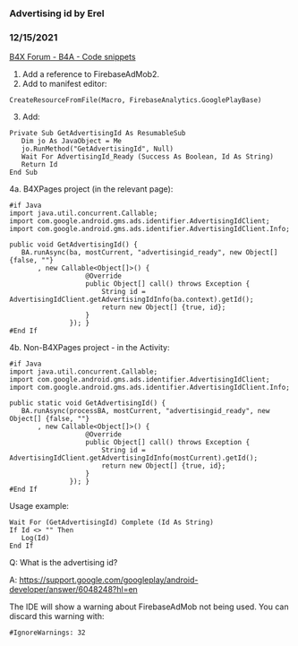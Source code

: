 ### Advertising id by Erel
### 12/15/2021
[B4X Forum - B4A - Code snippets](https://www.b4x.com/android/forum/threads/101050/)

1. Add a reference to FirebaseAdMob2.  
2. Add to manifest editor:  

```B4X
CreateResourceFromFile(Macro, FirebaseAnalytics.GooglePlayBase)
```

  
3. Add:  

```B4X
Private Sub GetAdvertisingId As ResumableSub  
   Dim jo As JavaObject = Me  
   jo.RunMethod("GetAdvertisingId", Null)  
   Wait For AdvertisingId_Ready (Success As Boolean, Id As String)  
   Return Id  
End Sub
```

  
  
4a. B4XPages project (in the relevant page):  

```B4X
#if Java  
import java.util.concurrent.Callable;  
import com.google.android.gms.ads.identifier.AdvertisingIdClient;  
import com.google.android.gms.ads.identifier.AdvertisingIdClient.Info;  
  
public void GetAdvertisingId() {  
   BA.runAsync(ba, mostCurrent, "advertisingid_ready", new Object[] {false, ""}  
       , new Callable<Object[]>() {  
                   @Override  
                   public Object[] call() throws Exception {  
                       String id = AdvertisingIdClient.getAdvertisingIdInfo(ba.context).getId();  
                       return new Object[] {true, id};  
                   }  
               }); }  
#End If
```

  
  
4b. Non-B4XPages project - in the Activity:  

```B4X
#if Java  
import java.util.concurrent.Callable;  
import com.google.android.gms.ads.identifier.AdvertisingIdClient;  
import com.google.android.gms.ads.identifier.AdvertisingIdClient.Info;  
  
public static void GetAdvertisingId() {  
   BA.runAsync(processBA, mostCurrent, "advertisingid_ready", new Object[] {false, ""}  
       , new Callable<Object[]>() {  
                   @Override  
                   public Object[] call() throws Exception {  
                       String id = AdvertisingIdClient.getAdvertisingIdInfo(mostCurrent).getId();  
                       return new Object[] {true, id};  
                   }  
               }); }  
#End If
```

  
  
Usage example:  

```B4X
Wait For (GetAdvertisingId) Complete (Id As String)  
If Id <> "" Then  
   Log(Id)  
End If
```

  
  
Q: What is the advertising id?  
  
A: <https://support.google.com/googleplay/android-developer/answer/6048248?hl=en>  
  
The IDE will show a warning about FirebaseAdMob not being used. You can discard this warning with:  

```B4X
#IgnoreWarnings: 32
```